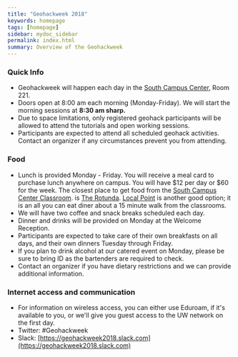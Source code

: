 ```yaml
---
title: "Geohackweek 2018"
keywords: homepage
tags: [homepage]
sidebar: mydoc_sidebar
permalink: index.html
summary: Overview of the Geohackweek
---
```

### Quick Info
- Geohackweek will happen each day in the [South Campus Center](https://www.google.com/maps/place/UW+South+Campus+Center/@47.6495125,-122.3129862,17z/data=!3m1!4b1!4m5!3m4!1s0x549014ec0573d0fd:0x92c36f77d79c29d7!8m2!3d47.6495089!4d-122.3107975), Room 221.
- Doors open at 8:00 am each morning (Monday-Friday). We will start the morning sessions at **8:30 am sharp.**
- Due to space limitations, only registered geohack participants will be allowed to attend the tutorials and open working sessions.
- Participants are expected to attend all scheduled geohack activities. Contact an organizer if any circumstances prevent you from attending.

### Food
- Lunch is provided Monday - Friday. You will receive a meal card to purchase lunch anywhere on campus. You will have $12 per day or $60 for the week. The closest place to get food from the [South Campus Center Classroom](https://www.google.com/maps/place/UW+South+Campus+Center/@47.6495125,-122.3129862,17z/data=!3m1!4b1!4m5!3m4!1s0x549014ec0573d0fd:0x92c36f77d79c29d7!8m2!3d47.6495089!4d-122.3107975). is [The Rotunda](https://www.google.com/maps/place/The+Rotunda/@47.6511327,-122.3127829,17z/data=!3m1!4b1!4m5!3m4!1s0x549014edcc167af3:0xb5ac65b12f1dabaf!8m2!3d47.6511327!4d-122.3105889). [Local Point](https://www.google.com/maps/place/Local+Point/@47.6555201,-122.3171532,17z/data=!3m1!4b1!4m5!3m4!1s0x549014f3b7263aa7:0x9b4a428fed19f0fa!8m2!3d47.6555201!4d-122.3149592) is another good option; it is an all you can eat diner about a 15 minute walk from the classrooms.
- We will have two coffee and snack breaks scheduled each day.
- Dinner and drinks will be provided on Monday at the Welcome Reception.
- Participants are expected to take care of their own breakfasts on all days, and their own dinners Tuesday through Friday.
- If you plan to drink alcohol at our catered event on Monday, please be sure to bring ID as the bartenders are required to check.
- Contact an organizer if you have dietary restrictions and we can provide additional information.

### Internet access and communication
- For information on wireless access, you can either use Eduroam, if it's available to you, or we'll give you guest access to the UW network on the first day.
- Twitter: #Geohackweek
- Slack: [https://geohackweek2018.slack.com](https://geohackweek2018.slack.com)

<!---
### Pre-event preparation:
- Please review our [Code of Conduct](https://github.com/geohackweek/ghw2017/wiki/Code-of-Conduct).
- Please arrive with your laptop ready for tutorial and project work, following our instructions [here](https://geohackweek.github.io/preliminary/). Contact us on Slack (#preliminary_setup) if you have any difficulties. Checklist:
    - [X] Do you have a working local version of Python installed (using conda?).
    - [X] Did you sign up for a Google Earth Engine account?
    - [X] Do you have a GitHub account?
    - [X] Did you successfully spin up a jupyter notebook in [Geohackweek Jupyter Hub](https://jupyterhub.cloudmaven.org/)?
- If you haven't done so already, please add your name to the [Participants List](Participants) page (send information to @emily_keller on slack)
- Review the [Project Guidelines](Project-Guidelines) and begin communicating with organizers and other participants about possible project ideas

--->
